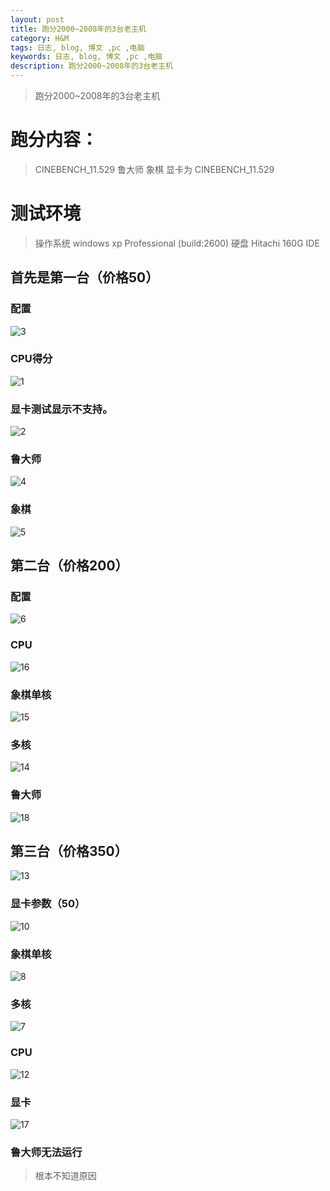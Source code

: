 ```yaml
---
layout: post
title: 跑分2000~2008年的3台老主机
category: H&M
tags: 日志, blog, 博文 ,pc ,电脑
keywords: 日志, blog, 博文 ,pc ,电脑
description: 跑分2000~2008年的3台老主机
---
```


> 跑分2000~2008年的3台老主机

# 跑分内容：
> CINEBENCH_11.529
> 鲁大师
> 象棋
> 显卡为 CINEBENCH_11.529


# 测试环境

> 操作系统 windows xp Professional (build:2600)
> 硬盘 Hitachi 160G  IDE


## 首先是第一台（价格50）

### 配置
![3](http://ouav818sk.bkt.clouddn.com/oldpc/img/3.bmp)

### CPU得分

![1](http://ouav818sk.bkt.clouddn.com/oldpc/img/1.bmp)

### 显卡测试显示不支持。

![2](http://ouav818sk.bkt.clouddn.com/oldpc/img/2.bmp)

### 鲁大师

![4](http://ouav818sk.bkt.clouddn.com/oldpc/img/4.bmp)

### 象棋

![5](http://ouav818sk.bkt.clouddn.com/oldpc/img/5.bmp)

## 第二台（价格200）

### 配置

![6](http://ouav818sk.bkt.clouddn.com/oldpc/img/6.bmp)

### CPU

![16](http://ouav818sk.bkt.clouddn.com/oldpc/img/16.bmp)

### 象棋单核

![15](http://ouav818sk.bkt.clouddn.com/oldpc/img/15.bmp)

### 多核

![14](http://ouav818sk.bkt.clouddn.com/oldpc/img/14.bmp)

### 鲁大师

![18](http://ouav818sk.bkt.clouddn.com/oldpc/img/18.bmp)

## 第三台（价格350）

![13](http://ouav818sk.bkt.clouddn.com/oldpc/img/13.bmp)

### 显卡参数（50）

![10](http://ouav818sk.bkt.clouddn.com/oldpc/img/10.bmp)

### 象棋单核

![8](http://ouav818sk.bkt.clouddn.com/oldpc/img/8.bmp)

### 多核

![7](http://ouav818sk.bkt.clouddn.com/oldpc/img/7.bmp)

### CPU

![12](http://ouav818sk.bkt.clouddn.com/oldpc/img/12.bmp)

### 显卡

![17](http://ouav818sk.bkt.clouddn.com/oldpc/img/17.bmp)

### 鲁大师无法运行
> 根本不知道原因